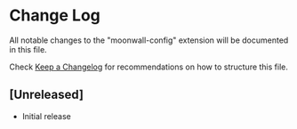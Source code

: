 # Change Log

All notable changes to the "moonwall-config" extension will be documented in this file.

Check [Keep a Changelog](http://keepachangelog.com/) for recommendations on how to structure this file.

## [Unreleased]

- Initial release